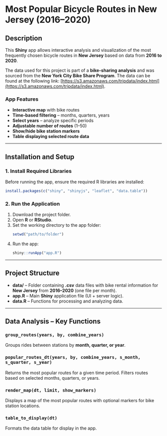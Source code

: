# Most Popular Bicycle Routes in New Jersey (2016–2020)

## Description  
This **Shiny** app allows interactive analysis and visualization of the most frequently chosen bicycle routes in **New Jersey** based on data from **2016 to 2020**.

The data used for this project is part of a **bike-sharing analysis** and was sourced from the **New York City Bike Share Program**. The data can be found at the following link: [https://s3.amazonaws.com/tripdata/index.html](https://s3.amazonaws.com/tripdata/index.html).

### App Features  
- **Interactive map** with bike routes  
- **Time-based filtering** – months, quarters, years  
- **Select years** – analyze specific periods  
- **Adjustable number of routes** (1–50)  
- **Show/hide bike station markers**  
- **Table displaying selected route data**  

---

## Installation and Setup  

### 1. Install Required Libraries  
Before running the app, ensure the required R libraries are installed:  
```r
install.packages(c("shiny", "shinyjs", "leaflet", "data.table"))
```

### 2. Run the Application  
1. Download the project folder.  
2. Open **R** or **RStudio**.  
3. Set the working directory to the app folder:  
   ```r
   setwd("path/to/folder")
   ```
4. Run the app:  
   ```r
   shiny::runApp("app.R")
   ```

---

## Project Structure  

- **data/** – Folder containing **.csv** data files with bike rental information for **New Jersey** from **2016–2020** (one file per month).  
- **app.R** – Main **Shiny** application file (UI + server logic).  
- **data.R** – Functions for processing and analyzing data.

---

## Data Analysis – Key Functions  

### `group_routes(years, by, combine_years)`  
Groups rides between stations by **month, quarter, or year**.  

### `popular_routes_dt(years, by, combine_years, s_month, s_quarter, s_year)`  
Returns the most popular routes for a given time period. Filters routes based on selected months, quarters, or years.  

### `render_map(dt, limit, show_markers)`  
Displays a map of the most popular routes with optional markers for bike station locations.  

### `table_to_display(dt)`  
Formats the data table for display in the app.

